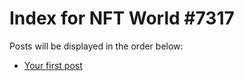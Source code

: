 # Index for NFT World #7317
Posts will be displayed in the order below:

- [Your first post](./001-first.md)

